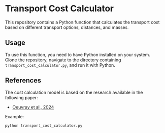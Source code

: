 # Transport Cost Calculator

This repository contains a Python function that calculates the transport cost based on different transport options, distances, and masses.

## Usage

To use this function, you need to have Python installed on your system. Clone the repository, navigate to the directory containing `transport_cost_calculator.py`, and run it with Python.

## References

The cost calculation model is based on the research available in the following paper:

- [Oeuvray et al., 2024](https://www.sciencedirect.com/science/article/pii/S0959652624002282?via%3Dihub)


Example:

```bash
python transport_cost_calculator.py
